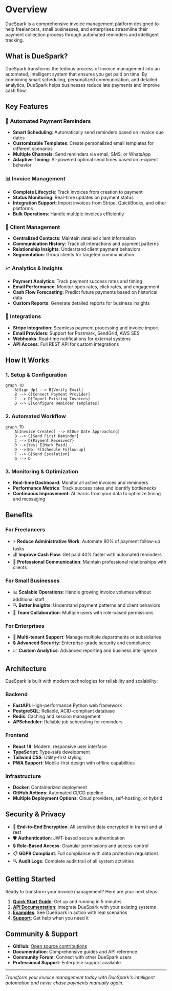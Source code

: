 # Overview

DueSpark is a comprehensive invoice management platform designed to help freelancers, small businesses, and enterprises streamline their payment collection process through automated reminders and intelligent tracking.

## What is DueSpark?

DueSpark transforms the tedious process of invoice management into an automated, intelligent system that ensures you get paid on time. By combining smart scheduling, personalized communication, and detailed analytics, DueSpark helps businesses reduce late payments and improve cash flow.

## Key Features

### 📧 Automated Payment Reminders
- **Smart Scheduling**: Automatically send reminders based on invoice due dates
- **Customizable Templates**: Create personalized email templates for different scenarios
- **Multiple Channels**: Send reminders via email, SMS, or WhatsApp
- **Adaptive Timing**: AI-powered optimal send times based on recipient behavior

### 📊 Invoice Management
- **Complete Lifecycle**: Track invoices from creation to payment
- **Status Monitoring**: Real-time updates on payment status
- **Integration Support**: Import invoices from Stripe, QuickBooks, and other platforms
- **Bulk Operations**: Handle multiple invoices efficiently

### 👥 Client Management
- **Centralized Contacts**: Maintain detailed client information
- **Communication History**: Track all interactions and payment patterns
- **Relationship Insights**: Understand client payment behaviors
- **Segmentation**: Group clients for targeted communication

### 📈 Analytics & Insights
- **Payment Analytics**: Track payment success rates and timing
- **Email Performance**: Monitor open rates, click rates, and engagement
- **Cash Flow Forecasting**: Predict future payments based on historical data
- **Custom Reports**: Generate detailed reports for business insights

### 🔗 Integrations
- **Stripe Integration**: Seamless payment processing and invoice import
- **Email Providers**: Support for Postmark, SendGrid, AWS SES
- **Webhooks**: Real-time notifications for external systems
- **API Access**: Full REST API for custom integrations

## How It Works

### 1. Setup & Configuration
```mermaid
graph TD
    A[Sign Up] --> B[Verify Email]
    B --> C[Connect Payment Provider]
    C --> D[Import Existing Invoices]
    D --> E[Configure Reminder Templates]
```

### 2. Automated Workflow
```mermaid
graph TD
    A[Invoice Created] --> B[Due Date Approaching]
    B --> C[Send First Reminder]
    C --> D{Payment Received?}
    D -->|Yes| E[Mark Paid]
    D -->|No| F[Schedule Follow-up]
    F --> G[Send Escalation]
    G --> D
```

### 3. Monitoring & Optimization
- **Real-time Dashboard**: Monitor all active invoices and reminders
- **Performance Metrics**: Track success rates and identify bottlenecks
- **Continuous Improvement**: AI learns from your data to optimize timing and messaging

## Benefits

### For Freelancers
- ⚡ **Reduce Administrative Work**: Automate 80% of payment follow-up tasks
- 💰 **Improve Cash Flow**: Get paid 40% faster with automated reminders
- 🎯 **Professional Communication**: Maintain professional relationships with clients

### For Small Businesses
- 📊 **Scalable Operations**: Handle growing invoice volumes without additional staff
- 🔍 **Better Insights**: Understand payment patterns and client behaviors
- 🤝 **Team Collaboration**: Multiple users with role-based permissions

### For Enterprises
- 🏢 **Multi-tenant Support**: Manage multiple departments or subsidiaries
- 🔒 **Advanced Security**: Enterprise-grade security and compliance
- 📈 **Custom Analytics**: Advanced reporting and business intelligence

## Architecture

DueSpark is built with modern technologies for reliability and scalability:

### Backend
- **FastAPI**: High-performance Python web framework
- **PostgreSQL**: Reliable, ACID-compliant database
- **Redis**: Caching and session management
- **APScheduler**: Reliable job scheduling for reminders

### Frontend
- **React 18**: Modern, responsive user interface
- **TypeScript**: Type-safe development
- **Tailwind CSS**: Utility-first styling
- **PWA Support**: Mobile-first design with offline capabilities

### Infrastructure
- **Docker**: Containerized deployment
- **GitHub Actions**: Automated CI/CD pipeline
- **Multiple Deployment Options**: Cloud providers, self-hosting, or hybrid

## Security & Privacy

- 🔐 **End-to-End Encryption**: All sensitive data encrypted in transit and at rest
- 🛡️ **Authentication**: JWT-based secure authentication
- 🔒 **Role-Based Access**: Granular permissions and access control
- 📋 **GDPR Compliant**: Full compliance with data protection regulations
- 🔍 **Audit Logs**: Complete audit trail of all system activities

## Getting Started

Ready to transform your invoice management? Here are your next steps:

1. **[Quick Start Guide](./quickstart.md)**: Get up and running in 5 minutes
2. **[API Documentation](./api)**: Integrate DueSpark with your existing systems
3. **[Examples](./examples)**: See DueSpark in action with real scenarios
4. **[Support](https://support.duespark.com)**: Get help when you need it

## Community & Support

- **GitHub**: [Open source contributions](https://github.com/duespark/duespark)
- **Documentation**: Comprehensive guides and API reference
- **Community Forum**: Connect with other DueSpark users
- **Professional Support**: Enterprise support available

---

*Transform your invoice management today with DueSpark's intelligent automation and never chase payments manually again.*